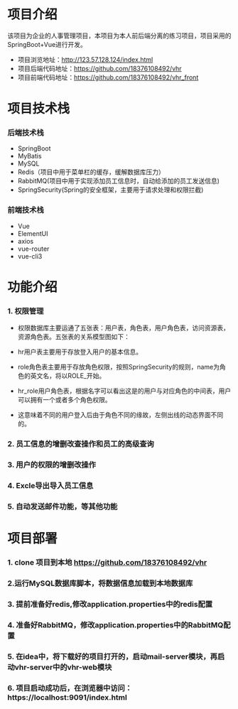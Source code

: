 # 项目介绍
该项目为企业的人事管理项目，本项目为本人前后端分离的练习项目，项目采用的SpringBoot+Vue进行开发。
* 项目浏览地址：http://123.57.128.124/index.html
* 项目后端代码地址：https://github.com/18376108492/vhr
* 项目前端代码地址：https://github.com/18376108492/vhr_front
# 项目技术栈
### 后端技术栈
* SpringBoot
* MyBatis
* MySQL
* Redis（项目中用于菜单栏的缓存，缓解数据库压力）
* RabbitMQ(项目中用于实现添加员工信息时，自动给添加的员工发送信息)
* SpringSecurity(Spring的安全框架，主要用于请求处理和权限拦截)
### 前端技术栈
* Vue
* ElementUI
* axios
* vue-router
* vue-cli3
# 功能介绍
### 1. 权限管理
* 权限数据库主要运通了五张表：用户表，角色表，用户角色表，访问资源表，资源角色表。五张表的关系模型图如下：
 
* hr用户表主要用于存放登入用户的基本信息。
* role角色表主要用于存放角色权限，按照SpringSecurity的规则，name为角色的英文名，将以ROLE_开始。
* hr_role用户角色表，根据名字可以看出这是的用户与对应角色的中间表，用户可以拥有一个或者多个角色权限。
* 这意味着不同的用户登入后由于角色不同的缘故，左侧出线的动态界面不同的。
### 2. 员工信息的增删改查操作和员工的高级查询
### 3. 用户的权限的增删改操作
### 4. Excle导出导入员工信息
### 5. 自动发送邮件功能，等其他功能
# 项目部署
### 1. clone 项目到本地 https://github.com/18376108492/vhr
### 2.运行MySQL数据库脚本，将数据信息加载到本地数据库
### 3. 提前准备好redis,修改application.properties中的redis配置
### 4. 准备好RabbitMQ，修改application.properties中的RabbitMQ配置
### 5. 在idea中，将下载好的项目打开的，启动mail-server模块，再启动vhr-server中的vhr-web模块
### 6. 项目启动成功后，在浏览器中访问：https://localhost:9091/index.html

